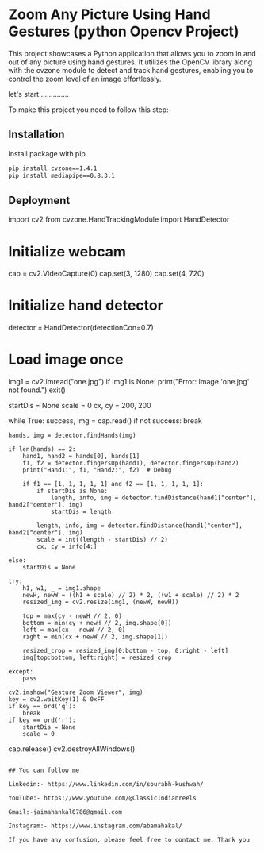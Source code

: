 
# Zoom Any Picture Using Hand Gestures (python Opencv Project)

This project showcases a Python application that allows you to zoom in and out of any picture using hand gestures. It utilizes the OpenCV library along with the cvzone module to detect and track hand gestures, enabling you to control the zoom level of an image effortlessly.

let's start...............

To make this project you need to follow this step:-

## Installation

Install package with pip

```bash
pip install cvzone==1.4.1
pip install mediapipe==0.8.3.1

```
    
## Deployment
import cv2
from cvzone.HandTrackingModule import HandDetector

# Initialize webcam
cap = cv2.VideoCapture(0)
cap.set(3, 1280)
cap.set(4, 720)

# Initialize hand detector
detector = HandDetector(detectionCon=0.7)

# Load image once
img1 = cv2.imread("one.jpg")
if img1 is None:
    print("Error: Image 'one.jpg' not found.")
    exit()

startDis = None
scale = 0
cx, cy = 200, 200

while True:
    success, img = cap.read()
    if not success:
        break

    hands, img = detector.findHands(img)

    if len(hands) == 2:
        hand1, hand2 = hands[0], hands[1]
        f1, f2 = detector.fingersUp(hand1), detector.fingersUp(hand2)
        print("Hand1:", f1, "Hand2:", f2)  # Debug

        if f1 == [1, 1, 1, 1, 1] and f2 == [1, 1, 1, 1, 1]:
            if startDis is None:
                length, info, img = detector.findDistance(hand1["center"], hand2["center"], img)
                startDis = length

            length, info, img = detector.findDistance(hand1["center"], hand2["center"], img)
            scale = int((length - startDis) // 2)
            cx, cy = info[4:]

    else:
        startDis = None

    try:
        h1, w1, _ = img1.shape
        newH, newW = ((h1 + scale) // 2) * 2, ((w1 + scale) // 2) * 2
        resized_img = cv2.resize(img1, (newW, newH))

        top = max(cy - newH // 2, 0)
        bottom = min(cy + newH // 2, img.shape[0])
        left = max(cx - newW // 2, 0)
        right = min(cx + newW // 2, img.shape[1])

        resized_crop = resized_img[0:bottom - top, 0:right - left]
        img[top:bottom, left:right] = resized_crop

    except:
        pass

    cv2.imshow("Gesture Zoom Viewer", img)
    key = cv2.waitKey(1) & 0xFF
    if key == ord('q'):
        break
    if key == ord('r'):
        startDis = None
        scale = 0

cap.release()
cv2.destroyAllWindows()
```

## You can follow me

Linkedin:- https://www.linkedin.com/in/sourabh-kushwah/

YouTube:- https://www.youtube.com/@ClassicIndianreels

Gmail:-jaimahankal0786@gmail.com

Instagram:- https://www.instagram.com/abamahakal/

If you have any confusion, please feel free to contact me. Thank you
